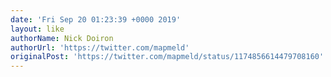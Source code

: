 ```yaml
---
date: 'Fri Sep 20 01:23:39 +0000 2019'
layout: like
authorName: Nick Doiron
authorUrl: 'https://twitter.com/mapmeld'
originalPost: 'https://twitter.com/mapmeld/status/1174856614479708160'
---
```

